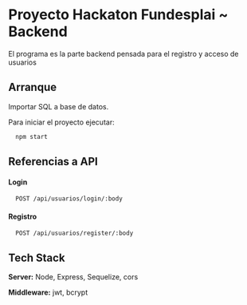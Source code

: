 
# Proyecto Hackaton Fundesplai ~ Backend

El programa es la parte backend pensada para el registro y acceso de usuarios

## Arranque
Importar SQL a base de datos.

Para iniciar el proyecto ejecutar:

```bash
  npm start
```


## Referencias a API

#### Login

```http
  POST /api/usuarios/login/:body
```

#### Registro

```http
  POST /api/usuarios/register/:body
```


## Tech Stack
**Server:** Node, Express, Sequelize, cors


**Middleware:** jwt, bcrypt

